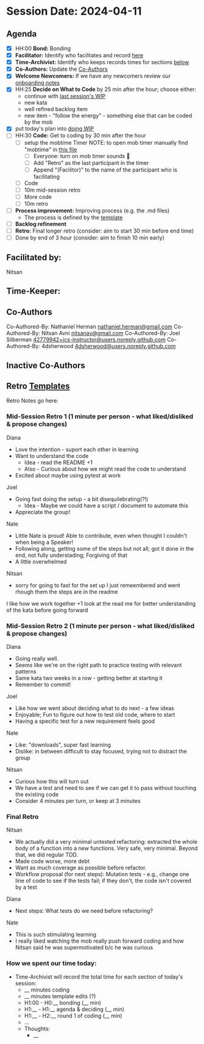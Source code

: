 # Session Date: 2024-04-11

## Agenda

- [x] HH:00 **Bond:** Bonding
- [x] **Facilitator:** Identify who facilitates and record [here](#facilitated-by)
- [x] **Time-Archivist:** Identify who keeps records times for sections [below](#how-we-spent-our-time-today)
- [x] **Co-Authors:** Update the [Co-Authors](#co-authors) 
- [x] **Welcome Newcomers:** If we have any newcomers review our [onboarding notes](../docs/onboarding-notes.md)
- [x] HH:25 **Decide on What to Code** by 25 min after the hour; choose either:
    - continue with [last session's WIP](../docs/backlog.md#doing-wip)
    - new kata
    - well refined backlog item
    - new item - "follow the energy" - something else that can be coded by the mob
- [x] put today's plan into [doing WIP](../docs/backlog.md#doing-wip)
- [ ] HH:30 **Code:** Get to coding by 30 min after the hour 
  - [ ] setup the mobtime Timer
        NOTE: to open mob timer manually find "mobtime" in [this file](../.gitpod.yml)
    - [ ] Everyone: turn on mob timer sounds 📣
    - [ ] Add "Retro" as the last participant in the timer
    - [ ] Append "(Facilitor)" to the name of the participant who is facilitating
  - [ ] Code
  - [ ] 10m mid-session retro
  - [ ] More code
  - [ ] 10m retro
- [ ] **Process improvement:** Improving process (e.g. the .md files)
  - The process is defined by the [template](./session-notes-YYYY-MM-DD.md)
- [ ] **Backlog refinement**
- [ ] **Retro:** Final longer retro (consider: aim to start 30 min before end time)
- [ ] Done by end of 3 hour (consider: aim to finish 10 min early)

## Facilitated by:
Nitsan

## Time-Keeper:

## Co-Authors
Co-Authored-By: Nathaniel Herman <nathaniel.herman@gmail.com>
Co-Authored-By: Nitsan Avni <nitsanav@gmail.com>
Co-Authored-By: Joel Silberman <42779942+jcs-instructor@users.noreply.github.com>
Co-Authored-By: 4dsherwood <4dsherwood@users.noreply.github.com>

## Inactive Co-Authors

## Retro [Templates](../docs/retro-templates.md)

Retro Notes go here:

### Mid-Session Retro 1 (1 minute per person - what liked/disliked & propose changes)

Diana
- Love the intention - suport each other in learning
- Want to understand the code
  - Idea - read the README +1
  - Also - Curious about how we might read the code to understand
- Excited about maybe using pytest at work

Joel
- Going fast doing the setup - a bit disequilebrating(?!)
  - Idea - Maybe we could have a script / document to automate this
- Appreciate the group!

Nate
- Little Nate is proud! Able to contribute, even when thought I couldn't when being a Speaker!
- Following along, getting some of the steps but not all; got it done in the end, not fully understading; Forgiving of that
- A little overwhelmed

Nitsan
- sorry for going to fast for the set up
I just remeembered and went rhough them 
the steps are in the readme

I like how we work together
+1 look at the read me for better understanding of the kata before going forward


### Mid-Session Retro 2 (1 minute per person - what liked/disliked & propose changes)

Diana
- Going really well.
- Seems like we're on the right path to practice testing with relevant patterns
- Same kata two weeks in a row - getting better at starting it
- Remember to commit!

Joel
- Like how we went about deciding what to do next - a few ideas
- Enjoyable; Fun to figure out how to test old code, where to start
- Having a specific test for a new requirement feels good

Nate
- Like: "downloads", super fast learning
- Dislike: in between difficult to stay focused, trying not to distract the group

Nitsan
- Curious how this will turn out 
- We have a test and need to see if we can get it to pass without touching the existing code
- Consider 4 minutes per turn, or keep at 3 minutes

### Final Retro

Nitsan
- We actually did a very minimal untested refactoring: extracted the whole body of a function into a new functions.
  Very safe, very minimal. Beyond that, we did regular TDD.
- Made code worse, more debt
- Want as much coverage as possible before refactor.
- Workflow proposal (for next steps): Mutation tests - e.g., change one line of code to see if the tests fail; if they don't, the code isn't covered by a test

Diana
- Next steps: What tests do we need before refactoring?

Nate
- This is such stimulating learning
- I really liked watching the mob really push forward coding and how Nitsan said he was supermotivated b/c he was curious

### How we spent our time today:
- Time-Archivist will record the total time for each section of today's session:
  - __ minutes coding
  - __ minutes template edits (?)
  - H1:00 - H0:__ bonding            (__ min)
  - H1:__ - H1:__ agenda & deciding  (__ min)
  - H1:__ - H2:__ round 1 of coding  (__ min)
  - ...
  - Thoughts:
    - __
